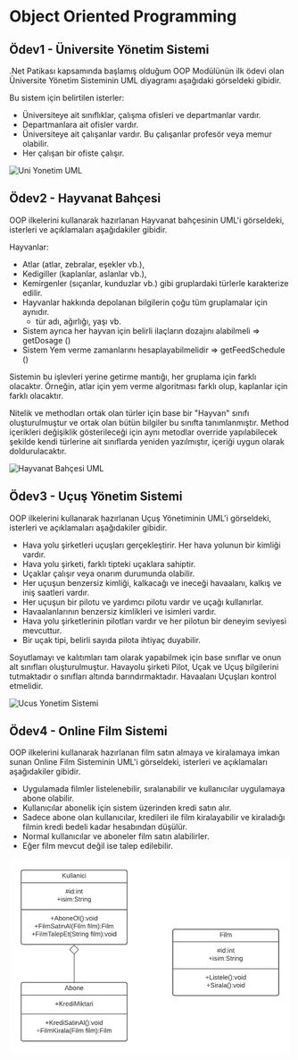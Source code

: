 # Object Oriented Programming

## Ödev1 - Üniversite Yönetim Sistemi

.Net Patikası kapsamında başlamış olduğum OOP Modülünün ilk ödevi olan Üniversite Yönetim Sisteminin UML diyagramı aşağıdaki görseldeki gibidir.

Bu sistem için belirtilen isterler:
- Üniversiteye ait sınıflıklar, çalışma ofisleri ve departmanlar vardır.
- Departmanlara ait ofisler vardır.
- Üniversiteye ait çalışanlar vardır. Bu çalışanlar profesör veya memur olabilir.
- Her çalışan bir ofiste çalışır.

![Uni Yonetim UML](https://github.com/ramisyk/PatikaDev/blob/master/1_OOP_Patikas%C4%B1/Ekler/universite_yonetim_uml.png)

## Ödev2 - Hayvanat Bahçesi

OOP ilkelerini kullanarak hazırlanan Hayvanat bahçesinin UML'i görseldeki, isterleri ve açıklamaları aşağıdakiler gibidir.

Hayvanlar:
- Atlar (atlar, zebralar, eşekler vb.),
- Kedigiller (kaplanlar, aslanlar vb.),
- Kemirgenler (sıçanlar, kunduzlar vb.) gibi gruplardaki türlerle karakterize edilir.
- Hayvanlar hakkında depolanan bilgilerin çoğu tüm gruplamalar için aynıdır.
  - tür adı, ağırlığı, yaşı vb.
- Sistem ayrıca her hayvan için belirli ilaçların dozajını alabilmeli => getDosage ()
- Sistem Yem verme zamanlarını hesaplayabilmelidir => getFeedSchedule ()

Sistemin bu işlevleri yerine getirme mantığı, her gruplama için farklı olacaktır. Örneğin, atlar için yem verme algoritması farklı olup, kaplanlar için farklı olacaktır.

Nitelik ve methodları ortak olan türler için base bir "Hayvan" sınıfı oluşturulmuştur ve ortak olan bütün bilgiler bu sınıfta tanımlanmıştır. Method içerikleri değişiklik gösterileceği için aynı metodlar override yapılabilecek şekilde kendi türlerine ait sınıflarda yeniden yazılmıştır, içeriği uygun olarak doldurulacaktır. 

![Hayvanat Bahçesi UML](https://github.com/ramisyk/PatikaDev/blob/master/1_OOP_Patikas%C4%B1/Ekler/hayvanat_bahcesi_uml.png)

## Ödev3 - Uçuş Yönetim Sistemi

OOP ilkelerini kullanarak hazırlanan Uçuş Yönetiminin UML'i görseldeki, isterleri ve açıklamaları aşağıdakiler gibidir.

- Hava yolu şirketleri uçuşları gerçekleştirir. Her hava yolunun bir kimliği vardır.
- Hava yolu şirketi, farklı tipteki uçaklara sahiptir.
- Uçaklar çalışır veya onarım durumunda olabilir.
- Her uçuşun benzersiz kimliği, kalkacağı ve ineceği havaalanı, kalkış ve iniş saatleri vardır.
- Her uçuşun bir pilotu ve yardımcı pilotu vardır ve uçağı kullanırlar.
- Havaalanlarının benzersiz kimlikleri ve isimleri vardır.
- Hava yolu şirketlerinin pilotları vardır ve her pilotun bir deneyim seviyesi mevcuttur.
- Bir uçak tipi, belirli sayıda pilota ihtiyaç duyabilir.

Soyutlamayı ve kalıtımları tam olarak yapabilmek için base sınıflar ve onun alt sınıfları oluşturulmuştur. Havayolu şirketi Pilot, Uçak ve Uçuş bilgilerini tutmaktadır o sınıfları altında barındırmaktadır. Havaalanı Uçuşları kontrol etmelidir.

![Ucus Yonetim Sistemi](https://github.com/ramisyk/PatikaDev/blob/master/1_OOP_Patikas%C4%B1/Ekler/havayolu_yonetim_uml.png)

## Ödev4 - Online Film Sistemi

OOP ilkelerini kullanarak hazırlanan film satın almaya ve kiralamaya imkan sunan Online Film Sisteminin UML'i görseldeki, isterleri ve açıklamaları aşağıdakiler gibidir.

- Uygulamada filmler listelenebilir, sıralanabilir ve kullanıcılar uygulamaya abone olabilir.
- Kullanıcılar abonelik için sistem üzerinden kredi satın alır.
- Sadece abone olan kullanıcılar, kredileri ile film kiralayabilir ve kiraladığı filmin kredi bedeli kadar hesabından düşülür.
- Normal kullanıcılar ve aboneler film satın alabilirler.
- Eğer film mevcut değil ise talep edilebilir.

![Online Film Sistemi](https://github.com/ramisyk/PatikaDev/blob/master/1_OOP_Patikas%C4%B1/Ekler/film-kiralama-uml.png)
